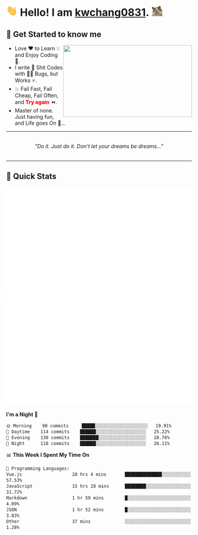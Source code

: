 <h1> <img src="./assets/hi.gif" height="30px"> Hello! I am <a href="https://github.com/kwchang0831">kwchang0831</a>. <img src="./assets/cool-cat.gif" height="30px"> </h1>
</h1>

## 🎉 Get Started to know me

<a href="#"><img align="right" src="https://media.tenor.com/S5qCffxIFdUAAAAC/the-muppet-kermit-the-frog.gif" width="349" height="195" /></a>

- Love ❤️ to Learn 💡 and Enjoy Coding 🤗.
- I write 💩 Shit Codes with 🐛🐛 Bugs, but Works ⚡️.
- 💥 Fail Fast, Fail Cheap, Fail Often, and <span style="color:red;font-weight:800;">Try again</span> ⏪️.
- Master of none. Just having fun, and Life goes On 🌱...

<hr/>
<br/>
<div align="center">
<i>"Do it. Just do it. Don't let your dreams be dreams..." </i>
</div>
<br/>
<hr/>

## 🙈 Quick Stats

![](https://raw.githubusercontent.com/kwchang0831/kwchang0831/output/generated/overview.svg)
![](https://raw.githubusercontent.com/kwchang0831/kwchang0831/output/generated/languages.svg)

<!--START_SECTION:waka-->
**I'm a Night 🦉** 

```text
🌞 Morning    90 commits     █████░░░░░░░░░░░░░░░░░░░░   19.91% 
🌆 Daytime    114 commits    ██████░░░░░░░░░░░░░░░░░░░   25.22% 
🌃 Evening    130 commits    ███████░░░░░░░░░░░░░░░░░░   28.76% 
🌙 Night      118 commits    ██████░░░░░░░░░░░░░░░░░░░   26.11%

```


📊 **This Week I Spent My Time On** 

```text
💬 Programming Languages: 
Vue.js                   28 hrs 4 mins       ██████████████░░░░░░░░░░░   57.53% 
JavaScript               15 hrs 28 mins      ████████░░░░░░░░░░░░░░░░░   31.72% 
Markdown                 1 hr 59 mins        █░░░░░░░░░░░░░░░░░░░░░░░░   4.09% 
JSON                     1 hr 52 mins        █░░░░░░░░░░░░░░░░░░░░░░░░   3.83% 
Other                    37 mins             ░░░░░░░░░░░░░░░░░░░░░░░░░   1.28%

```


<!--END_SECTION:waka-->
